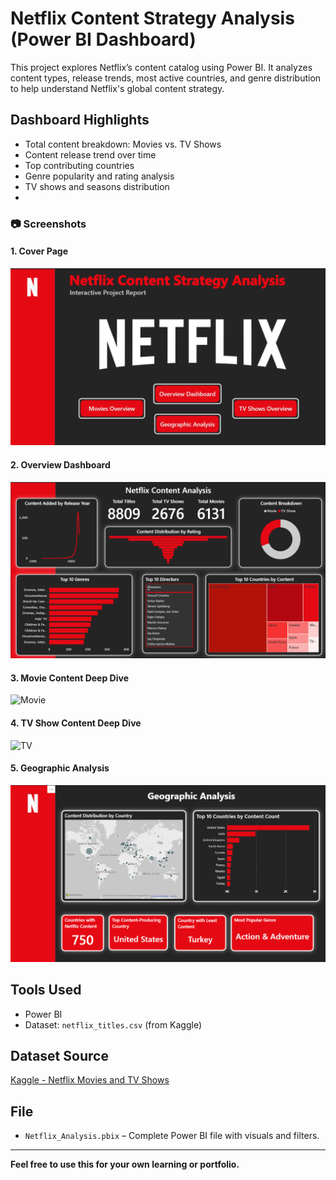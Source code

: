 # Netflix Content Strategy Analysis (Power BI Dashboard)

This project explores Netflix’s content catalog using Power BI. It analyzes content types, release trends, most active countries, and genre distribution to help understand Netflix's global content strategy.

## Dashboard Highlights
- Total content breakdown: Movies vs. TV Shows
- Content release trend over time
- Top contributing countries
- Genre popularity and rating analysis
- TV shows and seasons distribution
- 
### 📷 Screenshots

#### 1. Cover Page  
![Cover](ScreenShots/01_Coverpage.png)

#### 2. Overview Dashboard  
![Overview](screenshots/02_overview_dashboard.png)

#### 3. Movie Content Deep Dive  
![Movie](screenshots/03_movie_deep_dive.png)

#### 4. TV Show Content Deep Dive  
![TV](screenshots/04_tv_show_analysis.png)

#### 5. Geographic Analysis  
![Geo](screenshots/05_geographic_analysis.png)

## Tools Used
- Power BI
- Dataset: `netflix_titles.csv` (from Kaggle)
  
## Dataset Source
[Kaggle - Netflix Movies and TV Shows](https://www.kaggle.com/datasets/shivamb/netflix-shows)

## File
- `Netflix_Analysis.pbix` – Complete Power BI file with visuals and filters.

---

**Feel free to use this for your own learning or portfolio.**
